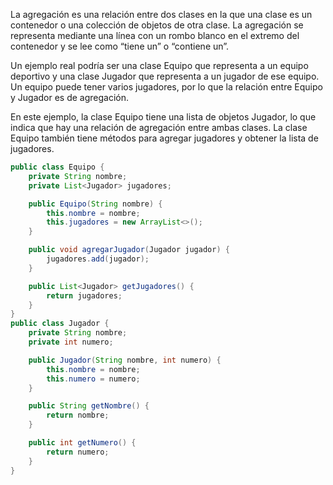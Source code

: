 La agregación es una relación entre dos clases en la que una clase es un contenedor o una colección de objetos de otra clase. La agregación se representa mediante una línea con un rombo blanco en el extremo del contenedor y se lee como “tiene un” o “contiene un”.

Un ejemplo real podría ser una clase Equipo que representa a un equipo deportivo y una clase Jugador que representa a un jugador de ese equipo. Un equipo puede tener varios jugadores, por lo que la relación entre Equipo y Jugador es de agregación.

En este ejemplo, la clase Equipo tiene una lista de objetos Jugador, lo que indica que hay una relación de agregación entre ambas clases. La clase Equipo también tiene métodos para agregar jugadores y obtener la lista de jugadores.
```java
public class Equipo {
    private String nombre;
    private List<Jugador> jugadores;

    public Equipo(String nombre) {
        this.nombre = nombre;
        this.jugadores = new ArrayList<>();
    }

    public void agregarJugador(Jugador jugador) {
        jugadores.add(jugador);
    }

    public List<Jugador> getJugadores() {
        return jugadores;
    }
}
public class Jugador {
    private String nombre;
    private int numero;

    public Jugador(String nombre, int numero) {
        this.nombre = nombre;
        this.numero = numero;
    }

    public String getNombre() {
        return nombre;
    }

    public int getNumero() {
        return numero;
    }
}
```